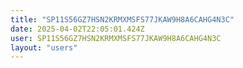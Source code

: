 ```yaml
---
title: "SP11S56GZ7HSN2KRMXMSFS77JKAW9H8A6CAHG4N3C"
date: 2025-04-02T22:05:01.424Z
user: SP11S56GZ7HSN2KRMXMSFS77JKAW9H8A6CAHG4N3C
layout: "users"
---
```

    